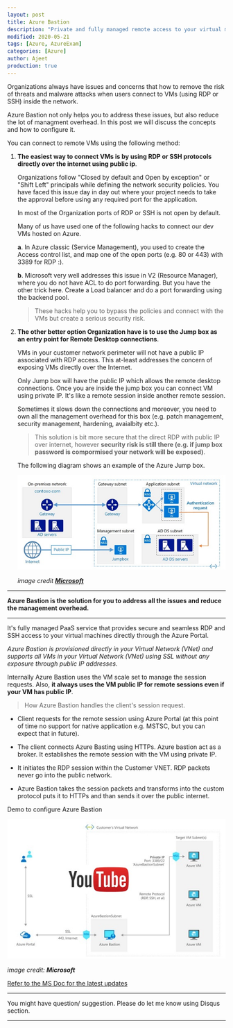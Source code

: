 ```yaml
---
layout: post
title: Azure Bastion
description: "Private and fully managed remote access to your virtual machines"
modified: 2020-05-21
tags: [Azure, AzureExam]
categories: [Azure]
author: Ajeet
production: true
---
```


Organizations always have issues and concerns that how to remove the risk of threats and malware attacks when users connect to VMs (using RDP or SSH) inside the network.

Azure Bastion not only helps you to address these issues, but also reduce the lot of managment overhead. In this post we will discuss the concepts and how to configure it.

<!--more-->

You can connect to remote VMs using the following method:

1. **The easiest way to connect VMs is by using RDP or SSH protocols directly over the internet using public ip**.
   
   Organizations follow "Closed by default and Open by exception" or "Shift Left" principals while defining the network security policies. You have faced this issue day in day out where your project needs to take the approval before using any required port for the application. 
  
   In most of the Organization ports of RDP or SSH is not open by default. 

   Many of us have used one of the following hacks to connect our dev VMs hosted on Azure. 

   **a**. In Azure classic (Service Management), you used to create the Access control list, and map one of the open ports (e.g. 80 or 443) with 3389 for RDP :).

   **b**. Microsoft very well addresses this issue in V2 (Resource Manager), where you do not have ACL to do port forwarding. But you have the other trick here. Create a Load balancer and do a port forwarding using the backend pool. 

    >These hacks help you to bypass the policies and connect with the VMs but create a serious security risk.

2. **The other better option Organization have is to use the Jump box as an entry point for Remote Desktop connections**.

    VMs in your customer network perimeter will not have a public IP associated with RDP access. This at-least addresses the concern of exposing VMs directly over the Internet. 

    Only Jump box will have the public IP which allows the remote desktop connections. Once you are inside the jump box you can connect VM using private IP. It's like a remote session inside another remote session.

    Sometimes it slows down the connections and moreover, you need to own all the management overhead for this box (e.g. patch management, security management, hardening, avaialbity etc.).
    
   > This solution is bit more secure that the direct RDP with public IP over internet, however  **security risk is still there (e.g. if jump box password is compormised your network will be exposed)**.

    The following diagram shows an example of the Azure Jump box.


    ![](/images/posts/azure/jumpbox.jpg)

    *image credit [**Microsoft**](https://docs.microsoft.com/en-us/azure/architecture/reference-architectures/identity/adds-extend-domain)*


---
 **Azure Bastion is the solution for you to address all the issues and reduce the management overhead.**

---
It's fully managed PaaS service that provides secure and seamless RDP and SSH access to your virtual machines directly through the Azure Portal. 

*Azure Bastion is provisioned directly in your Virtual Network (VNet) and supports all VMs in your Virtual Network (VNet) using SSL without any exposure through public IP addresses*.

Internally Azure Bastion uses the VM scale set to manage the session requests. Also, **it always uses the VM public IP for remote sessions even if your VM has public IP**.


> How Azure Bastion handles the client's session request. 

* Client requests for the remote session using Azure Portal (at this point of time no support for native application e.g. MSTSC, but you can expect that in future).

* The client connects Azure Basting using HTTPs. 
Azure bastion act as a broker. It establishes the remote session with the VM using private IP.

* It initiates the RDP session within the Customer VNET. RDP packets never go into the public network.

* Azure Bastion takes the session packets and transforms into the custom protocol puts it to HTTPs and than sends it over the public internet.

Demo to configure Azure Bastion

[![Terraform Youtube Playlist](/images/others/azurebastionyt.jpg)]()

*image credit: **Microsoft***


[Refer to the MS Doc for the latest updates](https://azure.microsoft.com/en-in/services/azure-bastion/#documentation)


---
You might have question/ suggestion. Please do let me know using Disqus section.

---